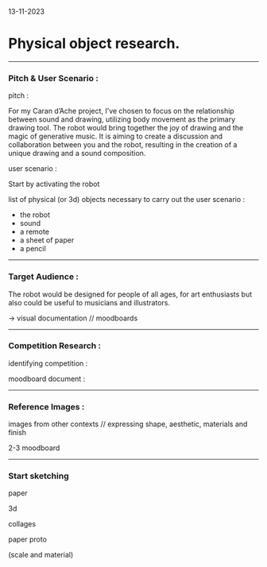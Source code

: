 13-11-2023

# Physical object research.
---

### Pitch & User Scenario :

pitch : 

For my Caran d’Ache project, I’ve chosen to focus on the relationship between sound and drawing, utilizing body movement as the primary drawing tool. The robot would bring together the joy of drawing and the magic of generative music. It is aiming to create a discussion and collaboration between you and the robot, resulting in the creation of a unique drawing and a sound composition.

user scenario :

Start by activating the robot 

list of physical (or 3d) objects necessary to carry out the user scenario :

- the robot
- sound
- a remote
- a sheet of paper
- a pencil

---

### Target Audience :

The robot would be designed for people of all ages, for art enthusiasts but also could be useful to musicians and illustrators.

-> visual documentation // moodboards

---

### Competition Research :

identifying competition :

moodboard document :

---

### Reference Images :

images from other contexts // expressing shape, aesthetic, materials and finish 

2-3 moodboard

---

### Start sketching

paper

3d

collages

paper proto

(scale and material)